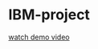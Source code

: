 # IBM-project
[watch demo video](https://drive.google.com/file/d/14T73UwJtvA-mKHWS26rT3YzmilZ1JNmQ/view?usp=drivesdk)
